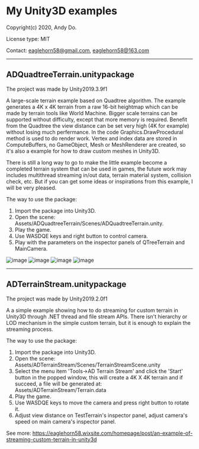 # My Unity3D examples

Copyright(c) 2020, Andy Do.

License type: MIT

Contact: eaglehorn58@gmail.com, eaglehorn58@163.com

---------------------------------------------
## ADQuadtreeTerrain.unitypackage

The project was made by Unity2019.3.9f1

A large-scale terrain example based on Quadtree algorithm. The example generates a 4K x 4K terrain from a raw 16-bit heightmap which can be made by terrain tools like World Machine. Bigger scale terrains can be supported without difficulty, except that more memory is required. Benefit from the Quadtree the view distance can be set very high (4K for example) without losing much perfermance. In the code Graphics.DrawProcedural method is used to do render work. Vertex and index data are stored in ComputeBuffers, no GameObject, Mesh or MeshRenderer are created, so it's also a example for how to draw custom meshes in Unity3D.

There is still a long way to go to make the little example become a completed terrain system that can be used in games, the future work may includes multithread streaming in/out data, terrain material system, collision check, etc. But if you can get some ideas or inspirations from this example, I will be very pleased.

The way to use the package:
1. Import the package into Unity3D.
2. Open the scene: Assets/ADQuadtreeTerrain/Scenes/ADQuadtreeTerrain.unity.
3. Play the game.
4. Use WASDQE keys and right button to control camera.
5. Play with the parameters on the inspector panels of QTreeTerrain and MainCamera.

![image](https://github.com/eaglehorn58/UnityPackages/tree/master/Images/QuadtreeTerrain03.jpg)
![image](https://github.com/eaglehorn58/UnityPackages/tree/master/Images/QuadtreeTerrain04.jpg)
![image](https://github.com/eaglehorn58/UnityPackages/tree/master/Images/QuadtreeTerrain05.jpg)
![image](https://github.com/eaglehorn58/UnityPackages/tree/master/Images/QuadtreeTerrain06.jpg)

---------------------------------------------
## ADTerrainStream.unitypackage

The project was made by Unity2019.2.0f1

A a simple example showing how to do streaming for custom terrain in Unity3D through .NET thread and file stream APIs. There isn't hierarchy or LOD mechanism in the simple custom terrain, but it is enough to explain the streaming process. 

The way to use the package:
1. Import the package into Unity3D.
2. Open the scene: Assets/ADTerrainStream/Scenes/TerrainStreamScene.unity
3. Select the menu item 'Tools->AD Terrain Stream' and click the 'Start' button in the popped window, this will create a 4K X 4K terrain and if succeed, a file will be generated at: Assets/ADTerrainStream/Terrain.data
4. Play the game.
5. Use WASDQE keys to move the camera and press right button to rotate it.
6. Adjust view distance on TestTerrain's inspector panel, adjust camera's speed on main camera's inspector panel.

See more:
https://eaglehorn58.wixsite.com/homepage/post/an-example-of-streaming-custom-terrain-in-unity3d

